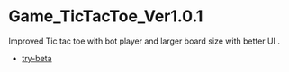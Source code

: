 # Game_TicTacToe_Ver1.0.1
Improved Tic tac toe with bot player and larger board size with better UI .
- [try-beta](https://github.com/souvik757/Game_TicTacToe_Ver1.0.1/blob/master/TicTacToe(beta).apk)
